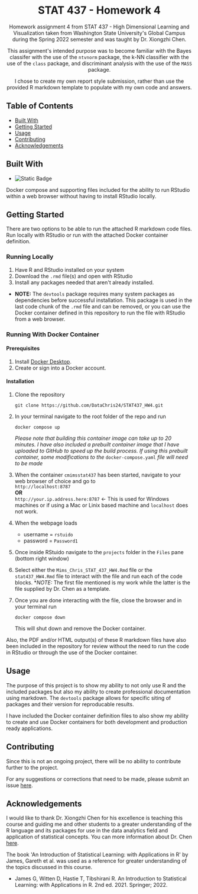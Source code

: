 <div align=center>
<h1>STAT 437 - Homework 4</h1>

Homework assignment 4 from STAT 437 - High Dimensional Learning and Visualization taken from Washington State University's Global Campus during the Spring 2022 semester and was taught by Dr. Xiongzhi Chen.

This assignment's intended purpose was to become familiar with the Bayes classifer with the use of the `ntvnorm` package, the k-NN classifier with the use of the `class` package, and discriminant analysis with the use of the `MASS` package.

I chose to create my own report style submission, rather than use the provided R markdown template to populate with my own code and answers.
</div>

## Table of Contents

- [Built With](https://github.com/DataChris24/STAT437_HW4?tab=readme-ov-file#built-with)
- [Getting Started](https://github.com/DataChris24/STAT437_HW4?tab=readme-ov-file#getting-started)
- [Usage](https://github.com/DataChris24/STAT437_HW4?tab=readme-ov-file#usage)
- [Contributing](https://github.com/DataChris24/STAT437_HW4?tab=readme-ov-file#contributing)
- [Acknowledgements](https://github.com/DataChris24/STAT437_HW4?tab=readme-ov-file#acknowledgements)

## Built With

- ![Static Badge](https://img.shields.io/badge/-4.1.1-blue?style=plastic&logo=r)


Docker compose and supporting files included for the ability to run RStudio within a web browser without having to install RStudio locally.

## Getting Started

There are two options to be able to run the attached R markdown code files. Run locally with RStudio or run with the attached Docker container definition.

### Running Locally

1. Have R and RStudio installed on your system
2. Download the `.rmd` file(s) and open with RStudio
3. Install any packages needed that aren't already installed. 
- **NOTE:** The `devtools` package requires many system packages as dependencies before successful installation. This package is used in the last code chunk of the `.rmd` file and can be removed, or you can use the Docker container defined in this repository to run the file with RStudio from a web browser.

### Running With Docker Container

#### Prerequisites

1. Install [Docker Desktop](https://www.docker.com/products/docker-desktop/).
2. Create or sign into a Docker account.

#### Installation

1. Clone the repository 

   ```
   git clone https://github.com/DataChris24/STAT437_HW4.git
   ```
2. In your terminal navigate to the root folder of the repo and run 

   ```
   docker compose up
   ```

   *Please note that building this container image can take up to 20 minutes. I have also included a prebuilt container image that I have uploaded to GitHub to speed up the build process. If using this prebuilt container, some modifications to the* `docker-compose.yaml` *file will need to be made*

3. When the container `cmimsstat437` has been started, navigate to your web browser of choice and go to<br>
   `http://localhost:8787`
   <br>**OR**<br>
   `http://your.ip.address.here:8787` <- This is used for Windows machines or if using a Mac or Linix based machine and `localhost` does not work.

4. When the webpage loads<br>
    - username = `rstuido` <br>
    - password = `Password1`

5. Once inside RStuido navigate to the `projects` folder in the `Files` pane (bottom right window)

6. Select either the `Mims_Chris_STAT_437_HW4.Rmd` file or the `stat437_HW4.Rmd` file to interact with the file and run each of the code blocks. **NOTE:* The first file mentioned is my work while the latter is the file supplied by Dr. Chen as a template.

7. Once you are done interacting with the file, close the browser and in your terminal run 
   
   ```
   docker compose down
   ```

   This will shut down and remove the Docker container.

Also, the PDF and/or HTML output(s) of these R markdown files have also been included in the repository for review without the need to run the code in RStudio or through the use of the Docker container.

## Usage

The purpose of this project is to show my ability to not only use R and the included packages but also my ability to create professional documentation using markdown. The `devtools` package allows for specific siting of packages and their version for reproducable results. 

I have included the Docker container definition files to also show my ability to create and use Docker containers for both development and production ready applications.

## Contributing

Since this is not an ongoing project, there will be no ability to contribute further to the project.

For any suggestions or corrections that need to be made, please submit an issue [here](https://github.com/DataChris24/STAT437_HW4/issues).

## Acknowledgements

I would like to thank Dr. Xiongzhi Chen for his excellence is teaching this course and guiding me and other students to a greater understanding of the R language and its packages for use in the data analytics field and application of statistical concepts. You can more information about Dr. Chen [here](https://www.math.wsu.edu/faculty/xchen/).

The book 'An Introduction of Statistical Learning: with Applications in R' by James, Gareth et al. was used as a reference for greater understanding of the topics discussed in this course.

- James G, Witten D, Hastie T, Tibshirani R. An Introduction to Statistical Learning: with Applications in R. 2nd ed. 2021. Springer; 2022.